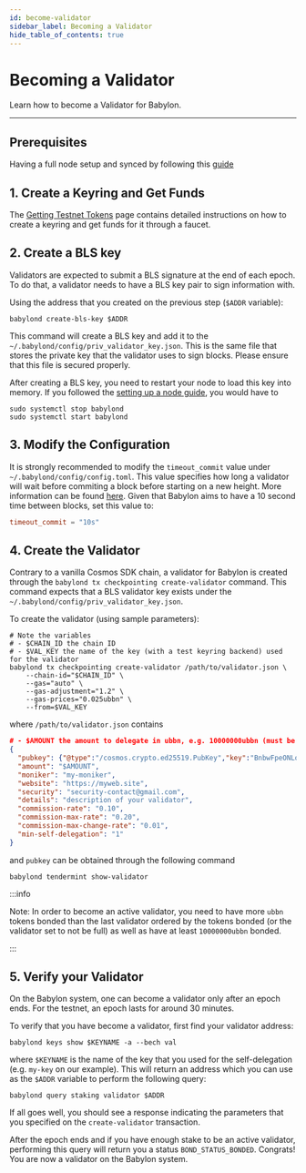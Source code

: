 ```yaml
---
id: become-validator
sidebar_label: Becoming a Validator
hide_table_of_contents: true
---
```


# Becoming a Validator

Learn how to become a Validator for Babylon.

---

## Prerequisites
Having a full node setup and synced by following this [guide](./setup-node.md)

## 1. Create a Keyring and Get Funds

The [Getting Testnet Tokens](./getting-funds.md) page contains detailed instructions
on how to create a keyring and get funds for it through a faucet.

## 2. Create a BLS key

Validators are expected to submit a BLS signature at the end of each epoch.
To do that, a validator needs to have a BLS key pair to sign information with.

Using the address that you created on the previous step (`$ADDR` variable):

```console
babylond create-bls-key $ADDR
```

This command will create a BLS key and add it to the `~/.babylond/config/priv_validator_key.json`.
This is the same file that stores the private key that the validator uses to sign blocks.
Please ensure that this file is secured properly.

After creating a BLS key, you need to restart your node to load this key into
memory. If you followed the [setting up a node guide](./setup-node.md), you
would have to
```console
sudo systemctl stop babylond
sudo systemctl start babylond
```

## 3. Modify the Configuration

It is strongly recommended to modify the `timeout_commit` value
under `~/.babylond/config/config.toml`. This value specifies
how long a validator will wait before commiting a block before starting
on a new height. More information can be found [here](https://docs.tendermint.com/v0.33/tendermint-core/configuration.html#consensus-timeouts-explained).
Given that Babylon aims to have a 10 second time between blocks, set this value
to:
```toml
timeout_commit = "10s"
```

## 4. Create the Validator

Contrary to a vanilla Cosmos SDK chain, a validator for Babylon is created through
the `babylond tx checkpointing create-validator` command.
This command expects that a BLS validator key exists under the `~/.babylond/config/priv_validator_key.json`.

To create the validator (using sample parameters):
```console
# Note the variables
# - $CHAIN_ID the chain ID
# - $VAL_KEY the name of the key (with a test keyring backend) used for the validator
babylond tx checkpointing create-validator /path/to/validator.json \
    --chain-id="$CHAIN_ID" \
    --gas="auto" \
    --gas-adjustment="1.2" \
    --gas-prices="0.025ubbn" \
    --from=$VAL_KEY
```

where `/path/to/validator.json` contains
```json
# - $AMOUNT the amount to delegate in ubbn, e.g. 10000000ubbn (must be less than the delegator's balance)
{
  "pubkey": {"@type":"/cosmos.crypto.ed25519.PubKey","key":"BnbwFpeONLqvWqJb3qaUbL5aoIcW3fSuAp9nT3z5f20="},
  "amount": "$AMOUNT",
  "moniker": "my-moniker",
  "website": "https://myweb.site",
  "security": "security-contact@gmail.com",
  "details": "description of your validator",
  "commission-rate": "0.10",
  "commission-max-rate": "0.20",
  "commission-max-change-rate": "0.01",
  "min-self-delegation": "1"
}
```
and `pubkey` can be obtained through the following command
```console
babylond tendermint show-validator
```

:::info

Note: In order to become an active validator, you need to have more `ubbn`
tokens bonded than the last validator ordered by the tokens bonded (or the
validator set to not be full) as well as have at least `10000000ubbn` bonded.

:::

## 5. Verify your Validator

On the Babylon system,
one can become a validator only after an epoch ends.
For the testnet, an epoch lasts for around 30 minutes.

To verify that you have become a validator, first find your validator address:
```
babylond keys show $KEYNAME -a --bech val
```
where `$KEYNAME` is the name of the key that you used for the self-delegation (e.g. `my-key` on our example).
This will return an address which you can use as the `$ADDR` variable to perform the following query:
```console
babylond query staking validator $ADDR
```

If all goes well, you should see a response indicating the parameters that you specified
on the `create-validator` transaction.

After the epoch ends and if you have enough stake to be an active validator,
performing this query will return you a status `BOND_STATUS_BONDED`.
Congrats! You are now a validator on the Babylon system.
